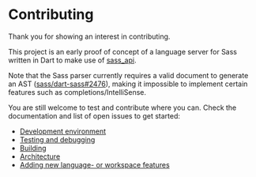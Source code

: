 # Contributing

Thank you for showing an interest in contributing.

This project is an early proof of concept of a language server for Sass written in Dart to make use of [sass_api](https://pub.dev/packages/sass_api).

Note that the Sass parser currently requires a valid document to generate an AST ([sass/dart-sass#2476](https://github.com/sass/dart-sass/issues/2476)),
making it impossible to implement certain features such as completions/IntelliSense.

You are still welcome to test and contribute where you can. Check the documentation and list of open issues to get started:

- [Development environment](./docs/contributing/development-environment.md)
- [Testing and debugging](./docs/contributing/testing-and-debugging.md)
- [Building](./docs/contributing/building.md)
- [Architecture](./docs/contributing/architecture.md)
- [Adding new language- or workspace features](./docs/contributing/adding-new-features.md)
